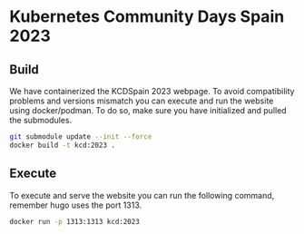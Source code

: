 # Kubernetes Community Days Spain 2023

## Build

We have containerized the KCDSpain 2023 webpage. To avoid compatibility problems and versions mismatch you can execute and run the website using docker/podman. To do so, make sure you have initialized and pulled the submodules.

```bash
git submodule update --init --force
docker build -t kcd:2023 .
```

## Execute

To execute and serve the website you can run the following command, remember hugo uses the port 1313.

```bash
docker run -p 1313:1313 kcd:2023
```